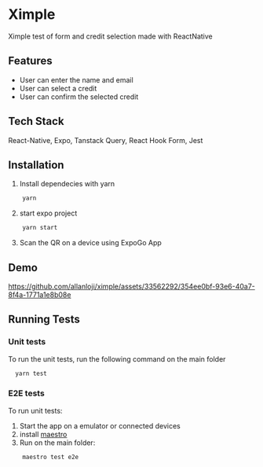 
# Ximple

Ximple test of form and credit selection made with ReactNative

## Features

- User can enter the name and email
- User can select a credit
- User can confirm the selected credit




## Tech Stack
React-Native, Expo, Tanstack Query, React Hook Form, Jest


## Installation
1. Install dependecies with yarn

```bash
    yarn
```
2. start expo project
```bash
    yarn start
```
3. Scan the QR on a device using ExpoGo App


## Demo



https://github.com/allanloji/ximple/assets/33562292/354ee0bf-93e6-40a7-8f4a-1771a1e8b08e




## Running Tests

### Unit tests
To run the unit tests, run the following command on the main folder

```bash
  yarn test
```

### E2E tests
To run unit tests:
1. Start the app on a emulator or connected devices
2. install [maestro](https://maestro.mobile.dev/getting-started/installing-maestro)
3. Run on the main folder:
```bash
    maestro test e2e
```
